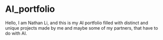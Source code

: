 # AI_portfolio

Hello, I am Nathan Li, and this is my AI portfolio filled with distinct and unique projects made by me and maybe some of my partners, that have to do with AI.
